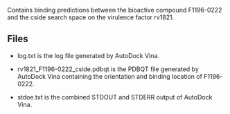 Contains binding predictions between the bioactive compound F1196-0222 and the cside search space on the virulence factor rv1821.

## Files

- log.txt is the log file generated by AutoDock Vina.

- rv1821_F1196-0222_cside.pdbqt is the PDBQT file generated by AutoDock Vina containing the orientation and binding location of F1196-0222.

- stdoe.txt is the combined STDOUT and STDERR output of AutoDock Vina.

